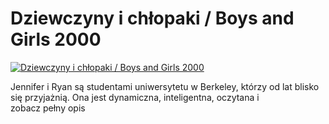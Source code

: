 Dziewczyny i chłopaki / Boys and Girls 2000 
=============
[![Dziewczyny i chłopaki / Boys and Girls 2000 ](http://vidos.pl/images/player.gif)](http://vidos.pl/dziewczyny-i-chlopaki-boys-and-girls-2000)

 Jennifer i Ryan są studentami uniwersytetu w Berkeley, którzy od lat blisko się przyjażnią. Ona jest dynamiczna, inteligentna, oczytana i zobacz pełny opis

